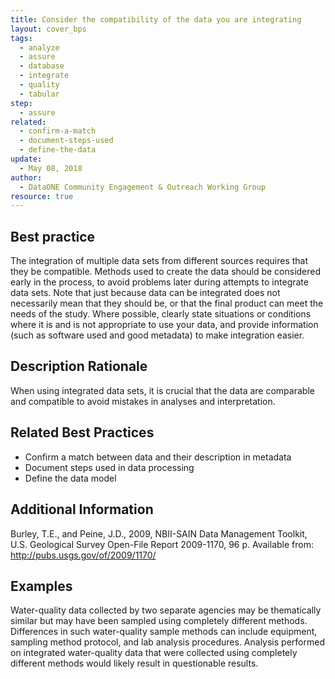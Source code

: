 ```yaml
---
title: Consider the compatibility of the data you are integrating
layout: cover_bps
tags:
  - analyze
  - assure
  - database
  - integrate
  - quality
  - tabular
step:
  - assure
related:
  - confirm-a-match
  - document-steps-used
  - define-the-data
update:
  - May 08, 2018
author:
  - DataONE Community Engagement & Outreach Working Group
resource: true
---
```


## Best practice

The integration of multiple data sets from different sources requires that they be compatible. Methods used to create the data should be considered early in the process, to avoid problems later during attempts to integrate data sets. Note that just because data can be integrated does not necessarily mean that they should be, or that the final product can meet the needs of the study. Where possible, clearly state situations or conditions where it is and is not appropriate to use your data, and provide information (such as software used and good metadata) to make integration easier.

## Description Rationale

When using integrated data sets, it is crucial that the data are comparable and compatible to avoid mistakes in analyses and interpretation.

## Related Best Practices

- Confirm a match between data and their description in metadata
- Document steps used in data processing
- Define the data model

## Additional Information

Burley, T.E., and Peine, J.D., 2009, NBII-SAIN Data Management Toolkit, U.S. Geological Survey Open-File Report 2009-1170, 96 p. Available from: http://pubs.usgs.gov/of/2009/1170/

## Examples

Water-quality data collected by two separate agencies may be thematically similar but may have been sampled using completely different methods. Differences in such water-quality sample methods can include equipment, sampling method protocol, and lab analysis procedures. Analysis performed on integrated water-quality data that were collected using completely different methods would likely result in questionable results.

